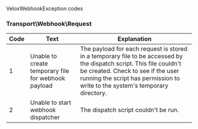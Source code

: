 VeloxWebhookException codes

### Transport\Webhook\Request
| Code | Text                                                | Explanation                                                                                                                                                                                                                               |
|------|-----------------------------------------------------|-------------------------------------------------------------------------------------------------------------------------------------------------------------------------------------------------------------------------------------------|
| 1    | Unable to create temporary file for webhook payload | The payload for each request is stored in a temporary file to be accessed by the dispatch script. This file couldn't be created. Check to see if the user running the script has permission to write to the system's temporary directory. |
| 2    | Unable to start webhook dispatcher                  | The dispatch script couldn't be run.
